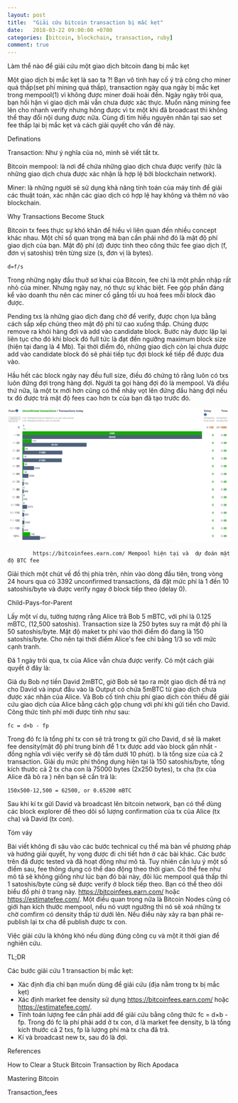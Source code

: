 ```yaml
---
layout: post
title:  "Giải cứu bitcoin transaction bị mắc kẹt"
date:   2018-03-22 09:00:00 +0700
categories: [bitcoin, blockchain, transaction, ruby]
comment: true
---
```


Làm thể nào để giải cứu một giao dịch bitcoin đang bị mắc kẹt

Một giao dịch bị mắc kẹt là sao ta ?! Bạn vô tình hay cố ý trả công cho miner quá thấp(set phí mining quá thấp), transaction ngày qua ngày bị mắc kẹt trong mempool(1) vì không được miner đoái hoài đến. Ngày ngày trôi qua, bạn hối hận vì giao dịch mãi vẫn chưa được xác thực. Muốn nâng mining fee lên cho nhanh verify nhưng hông được vì tx một khi đã broadcast thì không thể thay đổi nội dung được nữa. Cùng đi tìm hiểu nguyên nhân tại sao set fee thấp lại bị mắc kẹt và cách giải quyết cho vấn đề này.

Definations

Transaction: Như ý nghĩa của nó, mình sẽ viết tắt tx.

Bitcoin mempool: là nơi để chứa những giao dịch chưa được verify (tức là những giao dịch chưa được xác nhận là hợp lệ bởi blockchain network).

Miner: là những người sẽ sử dụng khả năng tính toán của máy tính để giải các thuật toán, xác nhận các giao dịch có hợp lệ hay không và thêm nó vào blockchain.

Why Transactions Become Stuck

Bitcoin tx fees thực sự khó khăn để hiểu vì liên quan đến nhiều concept khác nhau. Một chỉ số quan trọng mà bạn cần phải nhớ đó là mật độ phí giao dịch của bạn. Mật độ phí (d) được tính theo công thức fee giao dịch (f, đơn vị satoshis) trên từng size (s, đơn vị là bytes).

```
d=f/s
```

Trong những ngày đầu thuở sơ khai của Bitcoin, fee chỉ là một phần nhập rất nhỏ của miner. Nhưng ngày nay, nó thực sự khác biệt. Fee góp phần đáng kể vào doanh thu nên các miner cố gắng tối ưu hoá fees mỗi block đào được.

Pending txs là những giao dịch đang chờ để verify, được chọn lựa bằng cách sắp xếp chúng theo mật độ phí từ cao xuống thấp. Chúng được remove ra khỏi hàng đợi và add vào candidate block. Bước này được lặp lại liên tục cho đó khi block đó full tức là đạt đến ngưỡng maximum block size (hiện tại đang là 4 Mb).  Tại thời điểm đó, những giao dịch còn lại chưa được add vào candidate block đó sẽ phải tiếp tục đợi block kế tiếp để được đưa vào.

Hầu hết các block ngày nay đều full size, điều đó chứng tỏ rằng luôn có txs luôn đứng đợi trọng hàng đợi. Người ta gọi hàng đợi đó là mempool. Và điều thứ nữa, là một tx mới hơn cũng có thể nhảy vọt lên đứng đầu hàng đợi nếu tx đó được trả mật độ fees cao hơn tx của bạn đã tạo trước đó.

![mempool](/images/mempool.png)

			https://bitcoinfees.earn.com/ Mempool hiện tại và  dự đoán mật độ BTC fee 

Giải thích một chút về đồ thị phía trên, nhìn vào dòng đầu tiên, trong vòng 24 hours qua có 3392 unconfirmed transactions, đã đặt mức phí là 1 đến 10 satoshis/byte và được verify ngay ở block tiếp theo (delay 0).

Child-Pays-for-Parent

Lấy một ví dụ, tưởng tượng rằng Alice trả Bob 5 mBTC, với phí là 0.125 mBTC, (12,500 satoshis). Transaction size là 250 bytes suy ra mật độ phí là 50 satoshis/byte. Mật độ maket tx phí vào thời điểm đó đang là 150 satoshis/byte. Cho nên tại thời điểm Alice's fee chỉ bằng 1/3 so với mức cạnh tranh.

Đã 1 ngày trôi qua, tx của Alice vẫn chưa được verify. Có một cách giải quyết ở đây là:

Giả dụ Bob nợ tiền David 2mBTC, giờ Bob sẽ tạo ra một giao dịch để trả nợ cho David và input đầu vào là Output có chứa 5mBTC từ giao dịch chưa được xác nhận của Alice. Và Bob cố tính chịu phí giao dịch còn thiếu để giải cứu giao dịch của Alice bằng cách gộp chung với phí khi gửi tiền cho David. Công thức tính phí mới được tính như sau:

	fc = d×b - fp

Trong đó fc là tổng phí tx con sẽ trả trong tx gửi cho David, d sẽ là maket fee density(mật độ phí trung bình để 1 tx được add vào block gần nhất - đồng nghĩa với việc verify sẽ độ tầm dưới 10 phút). b là tổng size của cả 2 transaction. Giải dụ mức phí thông dụng hiện tại là 150 satoshis/byte,  tổng kích thước cả 2 tx cha con là 75000 bytes (2x250 bytes), tx cha (tx của Alice đã bỏ ra ) nên bạn sẽ cần trả là:

```
150x500-12,500 = 62500, or 0.65200 mBTC
```

Sau khi kí tx gửi David và broadcast lên bitcoin network, bạn có thể dùng các block explorer để theo dõi số lượng confirmation của tx của Alice (tx cha) và David (tx con).

Tóm váy

Bài viết không đi sâu vào các bước technical cụ thể mà bàn về phương pháp và hướng giải quyết, hy vọng được đi chi tiết hơn ở các bài khác. Các bước trên đã được tested và đã hoạt động như mô tả. Tuy nhiên cần lưu ý một số điểm sau, fee thông dụng có thể dao động theo thời gian. Có thể fee như mô tả sẽ không giống như lúc bạn đó bài này, đôi lúc mempool quá thấp thì 1 satoshis/byte cũng sẽ được verify ở block tiếp theo. Bạn có thể theo dõi biểu đồ phí ở trang này. https://bitcoinfees.earn.com/ hoặc https://estimatefee.com/. Một điều quan trọng nữa là Bitcoin Nodes cũng có giới hạn kích thước mempool, nếu nó vượt ngưỡng thì nó sẽ xoá những tx chờ comfirm có density thấp từ dưới lên. Nếu điều này xảy ra bạn phải re-publish lại tx cha để publish được tx con.

Việc giải cứu là không khó nếu dùng đúng công cụ và một ít thời gian để nghiên cứu.

TL;DR

Các bước giải cứu 1 transaction bị mắc kẹt:

- Xác định địa chỉ bạn muốn dùng để giải cứu (địa nằm trong tx bị mắc kẹt)
- Xác định market fee density sử dụng  https://bitcoinfees.earn.com/ hoặc https://estimatefee.com/.
- Tính toán lượng fee cần phải add để giải cứu bằng công thức fc = d×b - fp. Trong đó fc là phí phải add ở tx con, d là market fee density, b là tổng kích thước cả 2 txs, fp là lượng phí mà tx cha đã trả.
- Kí và broadcast new tx, sau đó là đợi.



References

How to Clear a Stuck Bitcoin Transaction by Rich Apodaca

Mastering Bitcoin

Transaction_fees
